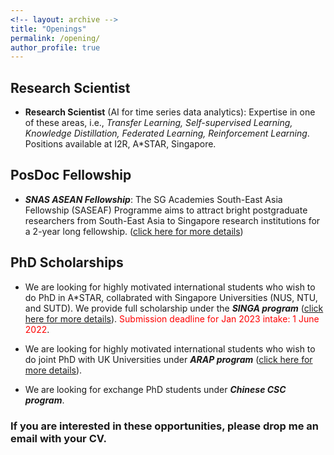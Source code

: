```yaml
---
<!-- layout: archive -->
title: "Openings"
permalink: /opening/
author_profile: true
---
```

## Research Scientist

* **Research Scientist** (AI for time series data analytics): Expertise in one of these areas, i.e., *Transfer Learning, Self-supervised Learning, Knowledge Distillation, Federated Learning, Reinforcement Learning*. Positions available at I2R, A*STAR, Singapore.

## PosDoc Fellowship

* ***SNAS ASEAN Fellowship***: The SG Academies South-East Asia Fellowship (SASEAF) Programme aims to attract bright postgraduate researchers from South-East Asia to Singapore research institutions for a 2-year long fellowship. ([click here for more details](https://snas.org.sg/aseanfellowship))


## PhD Scholarships

* We are looking for highly motivated international students who wish to do PhD in A*STAR, collabrated with Singapore Universities (NUS, NTU, and SUTD). We provide full scholarship under the ***SINGA program*** ([click here for more details](https://www.a-star.edu.sg/Scholarships/for-graduate-studies/singapore-international-graduate-award-singa)). <span style="color:red">Submission deadline for Jan 2023 intake: 1 June 2022</span>.

* We are looking for highly motivated international students who wish to do joint PhD with UK Universities under ***ARAP program*** ([click here for more details](https://www.a-star.edu.sg/Scholarships/for-graduate-studies/a-star-research-attachment-programme-(arap))). 


* We are looking for exchange PhD students under ***Chinese CSC program***. 


### If you are interested in these opportunities, please drop me an email with your CV.
